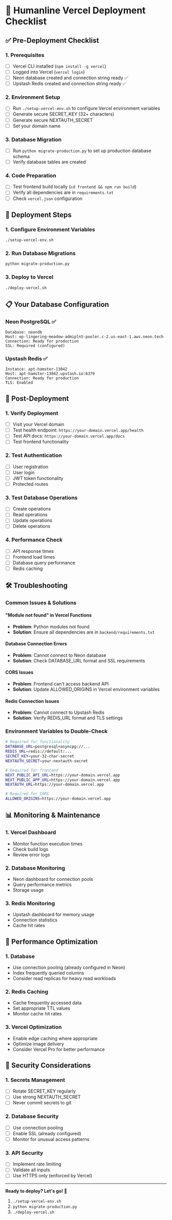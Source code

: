# 🚀 Humanline Vercel Deployment Checklist

## ✅ Pre-Deployment Checklist

### 1. Prerequisites
- [ ] Vercel CLI installed (`npm install -g vercel`)
- [ ] Logged into Vercel (`vercel login`)
- [ ] Neon database created and connection string ready ✅
- [ ] Upstash Redis created and connection string ready ✅

### 2. Environment Setup
- [ ] Run `./setup-vercel-env.sh` to configure Vercel environment variables
- [ ] Generate secure SECRET_KEY (32+ characters)
- [ ] Generate secure NEXTAUTH_SECRET
- [ ] Set your domain name

### 3. Database Migration
- [ ] Run `python migrate-production.py` to set up production database schema
- [ ] Verify database tables are created

### 4. Code Preparation
- [ ] Test frontend build locally (`cd frontend && npm run build`)
- [ ] Verify all dependencies are in `requirements.txt`
- [ ] Check `vercel.json` configuration

## 🚀 Deployment Steps

### 1. Configure Environment Variables
```bash
./setup-vercel-env.sh
```

### 2. Run Database Migrations
```bash
python migrate-production.py
```

### 3. Deploy to Vercel
```bash
./deploy-vercel.sh
```

## 📋 Your Database Configuration

### Neon PostgreSQL ✅
```
Database: neondb
Host: ep-lingering-meadow-admipln5-pooler.c-2.us-east-1.aws.neon.tech
Connection: Ready for production
SSL: Required (configured)
```

### Upstash Redis ✅
```
Instance: apt-hamster-13842
Host: apt-hamster-13842.upstash.io:6379
Connection: Ready for production
TLS: Enabled
```

## 🔧 Post-Deployment

### 1. Verify Deployment
- [ ] Visit your Vercel domain
- [ ] Test health endpoint: `https://your-domain.vercel.app/health`
- [ ] Test API docs: `https://your-domain.vercel.app/docs`
- [ ] Test frontend functionality

### 2. Test Authentication
- [ ] User registration
- [ ] User login
- [ ] JWT token functionality
- [ ] Protected routes

### 3. Test Database Operations
- [ ] Create operations
- [ ] Read operations
- [ ] Update operations
- [ ] Delete operations

### 4. Performance Check
- [ ] API response times
- [ ] Frontend load times
- [ ] Database query performance
- [ ] Redis caching

## 🛠️ Troubleshooting

### Common Issues & Solutions

#### "Module not found" in Vercel Functions
- **Problem**: Python modules not found
- **Solution**: Ensure all dependencies are in `backend/requirements.txt`

#### Database Connection Errors
- **Problem**: Cannot connect to Neon database
- **Solution**: Check DATABASE_URL format and SSL requirements

#### CORS Issues
- **Problem**: Frontend can't access backend API
- **Solution**: Update ALLOWED_ORIGINS in Vercel environment variables

#### Redis Connection Issues
- **Problem**: Cannot connect to Upstash Redis
- **Solution**: Verify REDIS_URL format and TLS settings

### Environment Variables to Double-Check
```bash
# Required for functionality
DATABASE_URL=postgresql+asyncpg://...
REDIS_URL=redis://default:...
SECRET_KEY=your-32-char-secret
NEXTAUTH_SECRET=your-nextauth-secret

# Required for frontend
NEXT_PUBLIC_API_URL=https://your-domain.vercel.app
NEXT_PUBLIC_APP_URL=https://your-domain.vercel.app
NEXTAUTH_URL=https://your-domain.vercel.app

# Required for CORS
ALLOWED_ORIGINS=https://your-domain.vercel.app
```

## 📊 Monitoring & Maintenance

### 1. Vercel Dashboard
- Monitor function execution times
- Check build logs
- Review error logs

### 2. Database Monitoring
- Neon dashboard for connection pools
- Query performance metrics
- Storage usage

### 3. Redis Monitoring
- Upstash dashboard for memory usage
- Connection statistics
- Cache hit rates

## 🎯 Performance Optimization

### 1. Database
- Use connection pooling (already configured in Neon)
- Index frequently queried columns
- Consider read replicas for heavy read workloads

### 2. Redis Caching
- Cache frequently accessed data
- Set appropriate TTL values
- Monitor cache hit rates

### 3. Vercel Optimization
- Enable edge caching where appropriate
- Optimize image delivery
- Consider Vercel Pro for better performance

## 🔐 Security Considerations

### 1. Secrets Management
- [ ] Rotate SECRET_KEY regularly
- [ ] Use strong NEXTAUTH_SECRET
- [ ] Never commit secrets to git

### 2. Database Security
- [ ] Use connection pooling
- [ ] Enable SSL (already configured)
- [ ] Monitor for unusual access patterns

### 3. API Security
- [ ] Implement rate limiting
- [ ] Validate all inputs
- [ ] Use HTTPS only (enforced by Vercel)

---

**Ready to deploy? Let's go! 🚀**

1. `./setup-vercel-env.sh`
2. `python migrate-production.py`
3. `./deploy-vercel.sh`
